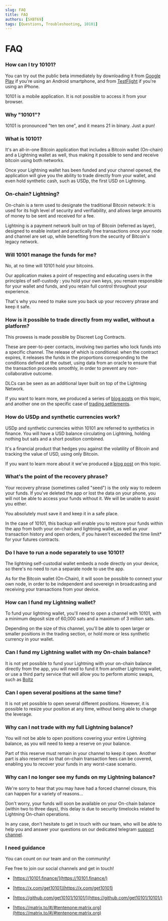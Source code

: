 ```yaml
---
slug: FAQ
title: FAQ 
authors: [SXBT69]
tags: [Questions, Troubleshooting, 10101]
---
```


# FAQ

### How can I try 10101?

You can try out the public beta immediately by downloading it from [Google Play](https://play.google.com/store/apps/details?id=finance.get10101.app) if you're using an Android smartphone, and from [TestFlight](https://testflight.apple.com/join/WhwnPUh8) if you're using an iPhone.

10101 is a mobile application. It is not possible to access it from your browser.
### Why "10101"?

10101 is pronounced "ten ten one", and it means 21 in binary. Just a pun!

### What is 10101?

It's an all-in-one Bitcoin application that includes a Bitcoin wallet (On-chain) and a Lightning wallet as well, thus making it possible to send and receive bitcoin using both networks.

Once your Lightning wallet has been funded and your channel opened, the application will give you the ability to trade directly from your wallet, and even hold synthetic cash, such as USDp, the first USD on Lightning.

### On-chain? Lightning?

On-chain is a term used to designate the traditional Bitcoin network: It is used for its high level of security and verifiability, and allows large amounts of money to be sent and received for a fee.

Lightning is a payment network built on top of Bitcoin (referred as layer), designed to enable instant and practically free transactions once your node and channel are set up, while benefiting from the security of Bitcoin's legacy network.

### Will 10101 manage the funds for me?

No, at no time will 10101 hold your bitcoins.

Our application makes a point of respecting and educating users in the principles of self-custody : you hold your own keys, you remain responsible for your wallet and funds, and you retain full control throughout your experience.

That's why you need to make sure you back up your recovery phrase and keep it safe.

### How is it possible to trade directly from my wallet, without a platform?

This prowess is made possible by Discreet Log Contracts.

These are peer-to-peer contacts, involving two parties who lock funds into a specific channel. The release of which is conditional: when the contract expires, it releases the funds in the proportions corresponding to the conditions defined at the outset, using data from an oracle to ensure that the transaction proceeds smoothly, in order to prevent any non-collaborative outcome.


DLCs can be seen as an additional layer built on top of the Lightning Network.

If you want to learn more, we produced a series of [blog posts](https://10101.finance/blog/dlc-to-lightning-part-1) on this topic, and another one on the specific case of [trading settlements](https://10101.finance/blog/trade-settlement).


### How do USDp and synthetic currencies work?

USDp and synthetic currencies within 10101 are referred to synthetics in finance.
You will have a USD balance circulating on Lightning, holding nothing but sats and a short position combined.

It's a financial product that hedges you against the volatility of Bitcoin and tracking the value of USD, using only Bitcoin.

If you want to learn more about it we've produced a [blog post](https://10101.finance/blog/synthetic-stable) on this topic.

### What's the point of the recovery phrase?

Your recovery phrase (sometimes called "seed") is the only way to redeem your funds. If you've deleted the app or lost the data on your phone, you will not be able to access your funds without it. We will be unable to assist you either.

You absolutely must save it and keep it in a safe place.

In the case of 10101, this backup will enable you to restore your funds within the app from both your on-chain and lightning wallet, as well as your transaction history and open orders, if you haven't exceeded the time limit* for your futures contracts.

### Do I have to run a node separately to use 10101?

The lightning self-custodial wallet embeds a node directly on your device, so there's no need to run a separate node to use the app.

As for the Bitcoin wallet (On-Chain), it will soon be possible to connect your own node, in order to be independent and sovereign in broadcasting and receiving your transactions from your device.

### How can I fund my Lightning wallet?

To fund your lightning wallet, you'll need to open a channel with 10101, with a minimum deposit size of 60,000 sats and a maximum of 3 million sats.

Depending on the size of this channel, you'll be able to open larger or smaller positions in the trading section, or hold more or less synthetic currency in your wallet.

### Can I fund my Lightning wallet with my On-chain balance?

It is not yet possible to fund your Lightning with your on-chain balance directly from the app, you will need to fund it from another Lightning wallet, or use a third party service that will allow you to perform atomic swaps, such as [Boltz](https://boltz.exchange)

### Can I open several positions at the same time?

It is not yet possible to open several different positions. However, it is possible to resize your position at any time, without being able to change the leverage.

### Why can I not trade with my full Lightning balance?

You will not be able to open positions covering your entire Lightning balance, as you will need to keep a reserve on your balance.

Part of this reserve must remain in your channel to keep it open. Another part is also reserved so that on-chain transaction fees can be covered, enabling you to recover your funds in any worst-case scenario.

### Why can I no longer see my funds on my Lightning balance?

We're sorry to hear that you may have had a forced channel closure, this can happen for a variety of reasons...

Don't worry, your funds will soon be available on your On-chain balance (within two to three days), this delay is due to security timelocks related to Lightning On-chain operations.

In any case, don't hesitate to get in touch with our team, who will be able to help you and answer your questions on our dedicated telegram [support channel](https://t.me/get10101/1189).

### I need guidance

You can count on our team and on the community!

Fee free to join our social channels and get in touch! 
-   [https://10101.finance/](https://10101.finance/)
    
-   [https://x.com/get10101](https://x.com/get10101)
    
-   [https://github.com/get10101/10101/](https://github.com/get10101/10101/)
    
-   [https://matrix.to/#/#tentenone:matrix.org](https://matrix.to/#/#tentenone:matrix.org)
